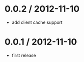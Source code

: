
0.0.2 / 2012-11-10 
==================

  * add client cache support

0.0.1 / 2012-11-10 
==================

  * first release
